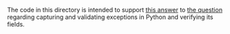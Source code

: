 The code in this directory is intended to support [this answer][answer] to [the
question][question] regarding capturing and validating exceptions in Python and
verifying its fields.


[question]: https://stackoverflow.com/q/21180496/3618671
[answer]: https://stackoverflow.com/a/23862465/3618671
